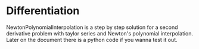 # Differentiation

NewtonPolynomialInterpolation is a step by step solution for a second derivative problem with taylor series and Newton's polynomial interpolation. Later on the document there is a python code if you wanna test it out.
<br>

